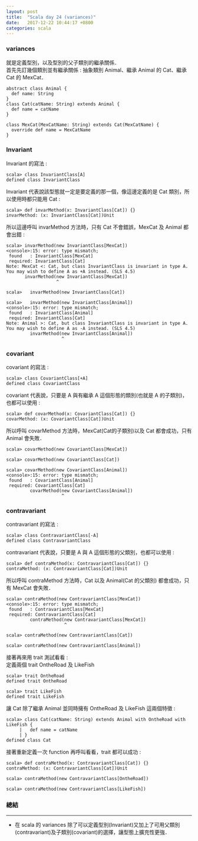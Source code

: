 ```yaml
---
layout: post
title:  "Scala day 24 (variances)"
date:   2017-12-22 10:44:17 +0800
categories: scala
---
```


### variances
就是定義型別，以及型別的父子類別的繼承關係．  
首先先訂幾個類別並有繼承關係 : 
抽象類別 Animal、繼承 Animal 的 Cat、繼承 Cat 的 MexCat．

```console
abstract class Animal {
  def name: String
}
class Cat(catName: String) extends Animal {
  def name = catName
}

class MexCat(MexCatName: String) extends Cat(MexCatName) {
  override def name = MexCatName
}

```


### Invariant
Invariant 的寫法 : 

```console
scala> class InvariantClass[A]
defined class InvariantClass
```
Invariant 代表說該型態就一定是要定義的那一個，像這邊定義的是 Cat 類別，所以使用時都只能用 Cat : 

```console
scala> def invarMethod(x: InvariantClass[Cat]) {}
invarMethod: (x: InvariantClass[Cat])Unit
```
所以這邊呼叫 invarMethod 方法時，只有 Cat 不會錯誤，MexCat 及 Animal 都會出錯 : 

```console
scala> invarMethod(new InvariantClass[MexCat])
<console>:15: error: type mismatch;
 found   : InvariantClass[MexCat]
 required: InvariantClass[Cat]
Note: MexCat <: Cat, but class InvariantClass is invariant in type A.
You may wish to define A as +A instead. (SLS 4.5)
       invarMethod(new InvariantClass[MexCat])
                   ^

scala>   invarMethod(new InvariantClass[Cat])

scala>   invarMethod(new InvariantClass[Animal])
<console>:15: error: type mismatch;
 found   : InvariantClass[Animal]
 required: InvariantClass[Cat]
Note: Animal >: Cat, but class InvariantClass is invariant in type A.
You may wish to define A as -A instead. (SLS 4.5)
         invarMethod(new InvariantClass[Animal])
                     ^

```

### covariant
covariant 的寫法 : 

```console
scala> class CovariantClass[+A]
defined class CovariantClass
```
covariant 代表說，只要是 A 與有繼承 A 這個形態的類別(也就是 A 的子類別)，也都可以使用 : 

```console
scala> def covarMethod(x: CovariantClass[Cat]) {}
covarMethod: (x: CovariantClass[Cat])Unit
```
所以呼叫 covarMethod 方法時，MexCat(Cat的子類別)以及 Cat 都會成功，只有 Animal 會失敗．

```console
scala> covarMethod(new CovariantClass[MexCat])

scala> covarMethod(new CovariantClass[Cat])

scala> covarMethod(new CovariantClass[Animal])
<console>:15: error: type mismatch;
 found   : CovariantClass[Animal]
 required: CovariantClass[Cat]
         covarMethod(new CovariantClass[Animal])
                     ^

```

### contravariant
contravariant 的寫法 : 

```console
scala> class ContravariantClass[-A]
defined class ContravariantClass
```
contravariant 代表說，只要是 A 與 A 這個形態的父類別，也都可以使用 : 

```console
scala> def contraMethod(x: ContravariantClass[Cat]) {}
contraMethod: (x: ContravariantClass[Cat])Unit
```
所以呼叫 contraMethod 方法時，Cat 以及 Animal(Cat 的父類別) 都會成功，只有 MexCat 會失敗．

```console
scala> contraMethod(new ContravariantClass[MexCat])
<console>:15: error: type mismatch;
 found   : ContravariantClass[MexCat]
 required: ContravariantClass[Cat]
         contraMethod(new ContravariantClass[MexCat])
                      ^

scala> contraMethod(new ContravariantClass[Cat])

scala> contraMethod(new ContravariantClass[Animal])

```
接著再來用 trait 測試看看 :  
定義兩個 trait OntheRoad 及 LikeFish

```console
scala> trait OntheRoad
defined trait OntheRoad

scala> trait LikeFish
defined trait LikeFish
```
讓 Cat 除了繼承 Animal 並同時擁有 OntheRoad 及 LikeFish 這兩個特徵 : 

```console
scala> class Cat(catName: String) extends Animal with OntheRoad with LikeFish {
     |   def name = catName
     | }
defined class Cat
```
接著重新定義一次 function 再呼叫看看，trait 都可以成功 : 

```console
scala> def contraMethod(x: ContravariantClass[Cat]) {}
contraMethod: (x: ContravariantClass[Cat])Unit

scala> contraMethod(new ContravariantClass[OntheRoad])

scala> contraMethod(new ContravariantClass[LikeFish])

```

### 總結
- - -
* 在 scala 的 variances 除了可以定義型別(Invariant)又加上了可用父類別(contravariant)及子類別(covariant)的選擇，讓型態上擴充性更強．


